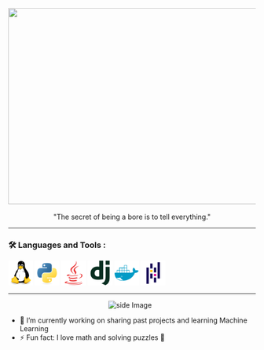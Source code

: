<div id="header" align="center">
  <img src="https://media.giphy.com/media/POU01YSFVn8zK/giphy.gif" width="800" height="400" frameBorder="0" allowFullScreen><p><a>"The secret of being a bore is to tell everything."  </br></p></a>
  </div>



---

### :hammer_and_wrench: Languages and Tools : 
<div> 
  <img src="https://github.com/devicons/devicon/blob/master/icons/linux/linux-original.svg" width="50" height="50" frameBorder="0" allowFullScreen> 
  <img src="https://github.com/devicons/devicon/blob/master/icons/python/python-original.svg" width="50" height="50" frameBorder="0" allowFullScreen>
  <img src="https://github.com/devicons/devicon/blob/master/icons/java/java-plain.svg" width="50" height="50" frameBorder="0" allowFullScreen>
  <img src="https://github.com/devicons/devicon/blob/master/icons/django/django-plain.svg" width="50" height="50" frameBorder="0" allowFullScreen>
  <img src="https://github.com/devicons/devicon/blob/master/icons/docker/docker-plain.svg" width="50" height="50" frameBorder="0" allowFullScreen>
  <img src="https://github.com/devicons/devicon/blob/master/icons/pandas/pandas-original.svg" width="50" height="50" frameBorder="0" allowFullScreen>
        </div>
        
 ---
 
<img src="https://media.giphy.com/media/d8XKE7CriXaXrY1RbT/giphy.gif" alt="side Image" align="right" width="300" height="auto" data-animated-image="" style="max-width: 100%;"> 
- 🔭 I’m currently working on sharing past projects and learning Machine Learning 
- ⚡ Fun fact: I love math and solving puzzles 🥰 
 

<!--
**updatedelete/updatedelete** is a ✨ _special_ ✨ repository because its `README.md` (this file) appears on your GitHub profile.

Here are some ideas to get you started:

- 🔭 I’m currently working on my github profile, sharing projects I've worked on...
- ⚡ Fun fact: I love math 🥰
- 🌱 I’m currently learning ...
- 👯 I’m looking to collaborate on ...
- 🤔 I’m looking for help with ...
- 💬 Ask me about ...
- 📫 How to reach me: ...
- 😄 Pronouns: ...
- 
-->
